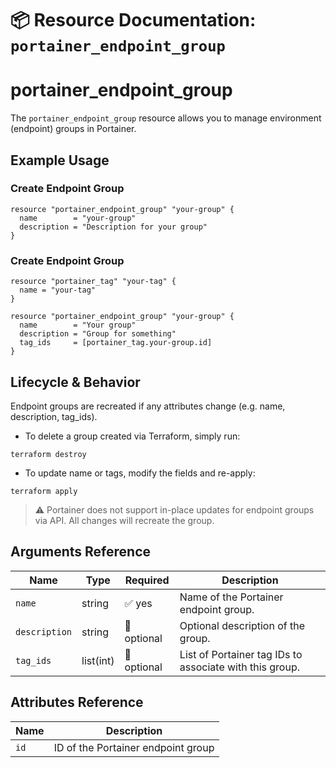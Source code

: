 # 📦 **Resource Documentation: `portainer_endpoint_group`**

# portainer_endpoint_group
The `portainer_endpoint_group` resource allows you to manage environment (endpoint) groups in Portainer.

## Example Usage

### Create Endpoint Group
```hcl
resource "portainer_endpoint_group" "your-group" {
  name        = "your-group"
  description = "Description for your group"
}
```

### Create Endpoint Group

```hcl
resource "portainer_tag" "your-tag" {
  name = "your-tag"
}

resource "portainer_endpoint_group" "your-group" {
  name        = "Your group"
  description = "Group for something"
  tag_ids     = [portainer_tag.your-group.id]
}
```

## Lifecycle & Behavior

Endpoint groups are recreated if any attributes change (e.g. name, description, tag_ids).

- To delete a group created via Terraform, simply run:
```hcl
terraform destroy
```

- To update name or tags, modify the fields and re-apply:
```hcl
terraform apply
```
> ⚠️ Portainer does not support in-place updates for endpoint groups via API. All changes will recreate the group.

## Arguments Reference

| Name          | Type       | Required     | Description                                                    |
|---------------|------------|--------------|----------------------------------------------------------------|
| `name`        | string     | ✅ yes       | Name of the Portainer endpoint group.                          |
| `description` | string     | 🚫 optional  | Optional description of the group.                             |
| `tag_ids`     | list(int)  | 🚫 optional  | List of Portainer tag IDs to associate with this group.        |                                     |

## Attributes Reference

| Name | Description              |
|------|--------------------------|
| `id` | ID of the Portainer endpoint group |
